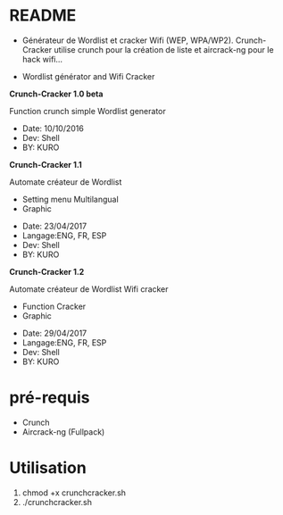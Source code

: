 # README #

* Générateur de Wordlist et cracker Wifi (WEP, WPA/WP2). Crunch-Cracker utilise crunch pour la création de liste et aircrack-ng pour le hack wifi...

* Wordlist générator and Wifi Cracker

**Crunch-Cracker 1.0 beta**

Function crunch simple Wordlist generator
 
* Date: 10/10/2016
* Dev: Shell
* BY: KURO

**Crunch-Cracker 1.1**

Automate créateur de Wordlist

+ Setting menu Multilangual
+ Graphic

* Date: 23/04/2017
* Langage:ENG, FR, ESP
* Dev: Shell
* BY: KURO

**Crunch-Cracker 1.2**

Automate créateur de Wordlist
Wifi cracker

+ Function Cracker 
+ Graphic

* Date: 29/04/2017
* Langage:ENG, FR, ESP
* Dev: Shell
* BY: KURO

# pré-requis #

* Crunch
* Aircrack-ng (Fullpack)

# Utilisation # 

1. chmod +x crunchcracker.sh
2. ./crunchcracker.sh

